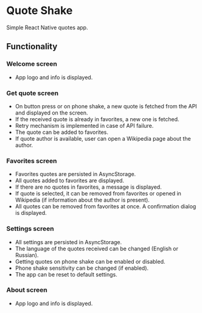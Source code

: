 # Quote Shake

Simple React Native quotes app.

## Functionality

### Welcome screen

- App logo and info is displayed.

### Get quote screen

- On button press or on phone shake, a new quote is fetched from the API and displayed on the screen.
- If the received quote is already in favorites, a new one is fetched.
- Retry mechanism is implemented in case of API failure.
- The quote can be added to favorites.
- If quote author is available, user can open a Wikipedia page about the author.

### Favorites screen

- Favorites quotes are persisted in AsyncStorage.
- All quotes added to favorites are displayed.
- If there are no quotes in favorites, a message is displayed.
- If quote is selected, it can be removed from favorites or opened in Wikipedia (if information about the author is present).
- All quotes can be removed from favorites at once. A confirmation dialog is displayed.

### Settings screen

- All settings are persisted in AsyncStorage.
- The language of the quotes received can be changed (English or Russian).
- Getting quotes on phone shake can be enabled or disabled.
- Phone shake sensitivity can be changed (if enabled).
- The app can be reset to default settings.

### About screen

- App logo and info is displayed.
